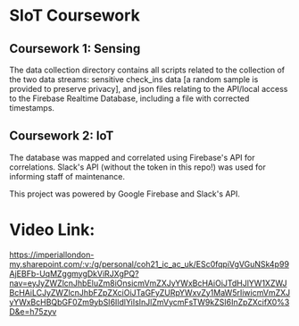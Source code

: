 # SIoT Coursework 

## Coursework 1: Sensing
The data collection directory contains all scripts related to the collection of the two data streams: sensitive check_ins data [a random sample is provided to preserve privacy], and json files relating to the API/local access to the  Firebase Realtime Database, including a file with corrected timestamps.

## Coursework 2: IoT
The database was mapped and correlated using Firebase's API for correlations. Slack's API (without the token in this repo!) was used for informing staff of maintenance.

This project was powered by Google Firebase and Slack's API.

# Video Link: 
https://imperiallondon-my.sharepoint.com/:v:/g/personal/coh21_ic_ac_uk/ESc0fqpiVgVGuNSk4p99AjEBFb-UqMZggmygDkViRJXgPQ?nav=eyJyZWZlcnJhbEluZm8iOnsicmVmZXJyYWxBcHAiOiJTdHJlYW1XZWJBcHAiLCJyZWZlcnJhbFZpZXciOiJTaGFyZURpYWxvZy1MaW5rIiwicmVmZXJyYWxBcHBQbGF0Zm9ybSI6IldlYiIsInJlZmVycmFsTW9kZSI6InZpZXcifX0%3D&e=h75zyv

